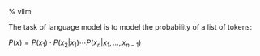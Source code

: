 % vllm

The task of language model is to model the probability of a list of tokens:

$P(x) = P(x_1) \cdot P(x_2 | x_1) \cdots P(x_n | x_1, \dots, x_{n-1})$



